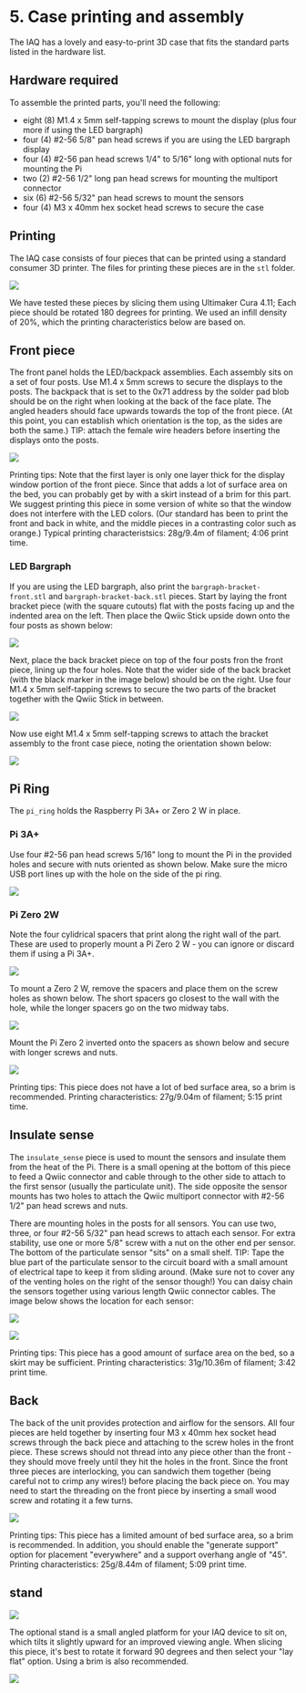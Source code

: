 # 5. Case printing and assembly

The IAQ has a lovely and easy-to-print 3D case that fits the standard parts listed in the hardware list.

## Hardware required

To assemble the printed parts, you'll need the following:

- eight (8) M1.4 x 5mm self-tapping screws to mount the display (plus four more if using the LED bargraph)
- four (4) #2-56 5/8" pan head screws if you are using the LED bargraph display
- four (4) #2-56 pan head screws 1/4" to 5/16" long with optional nuts for mounting the Pi
- two (2) #2-56 1/2" long pan head screws for mounting the multiport connector
- six (6) #2-56 5/32" pan head screws to mount the sensors
- four (4) M3 x 40mm hex socket head screws to secure the case

## Printing

The IAQ case consists of four pieces that can be printed using a standard consumer 3D printer. The files for printing these pieces are in the `stl` folder.

![](https://raw.githubusercontent.com/balena-io-playground/balena-iaq/master/images/case.png)

We have tested these pieces by slicing them using Ultimaker Cura 4.11; Each piece should be rotated 180 degrees for printing. We used an infill density of 20%, which the printing characteristics below are based on.

## Front piece

The front panel holds the LED/backpack assemblies. Each assembly sits on a set of four posts. Use M1.4 x 5mm screws to secure the displays to the posts. The backpack that is set to the 0x71 address by the solder pad blob should be on the right when looking at the back of the face plate. The angled headers should face upwards towards the top of the front piece. (At this point, you can establish which orientation is the top, as the sides are both the same.) TIP: attach the female wire headers before inserting the displays onto the posts.

![](https://raw.githubusercontent.com/balena-io-playground/balena-iaq/new-docs/docs/images/matrix-front-rear.png)

Printing tips: Note that the first layer is only one layer thick for the display window portion of the front piece. Since that adds a lot of surface area on the bed, you can probably get by with a skirt instead of a brim for this part. We suggest printing this piece in some version of white so that the window does not interfere with the LED colors. (Our standard has been to print the front and back in white, and the middle pieces in a contrasting color such as orange.) Typical printing characteristsics: 28g/9.4m of filament; 4:06 print time.

### LED Bargraph
If you are using the LED bargraph, also print the `bargraph-bracket-front.stl` and `bargraph-bracket-back.stl` pieces. Start by laying the front bracket piece (with the square cutouts) flat with the posts facing up and the indented area on the left. Then place the Qwiic Stick upside down onto the four posts as shown below:

![](https://raw.githubusercontent.com/balena-io-playground/balena-iaq/new-docs/docs/images/qwiic-stick-assemble-1.png)

Next, place the back bracket piece on top of the four posts fron the front piece, lining up the four holes. Note that the wider side of the back bracket (with the black marker in the image below) should be on the right. Use four M1.4 x 5mm self-tapping screws to secure the two parts of the bracket together with the Qwiic Stick in between.

![](https://raw.githubusercontent.com/balena-io-playground/balena-iaq/new-docs/docs/images/qwiic-stick-assemble-2.png)

Now use eight M1.4 x 5mm self-tapping screws to attach the bracket assembly to the front case piece, noting the orientation shown below:

![](https://raw.githubusercontent.com/balena-io-playground/balena-iaq/new-docs/docs/images/qwiic-stick-assemble-3.png)

## Pi Ring
The `pi_ring` holds the Raspberry Pi 3A+ or Zero 2 W in place. 

### Pi 3A+
Use four #2-56 pan head screws 5/16" long to mount the Pi in the provided holes and secure with nuts oriented as shown below. Make sure the micro USB port lines up with the hole on the side of the pi ring.

![](https://raw.githubusercontent.com/balena-io-playground/balena-iaq/new-docs/docs/images/pi-ring-3a.png)

### Pi Zero 2W
Note the four cylidrical spacers that print along the right wall of the part. These are used to properly mount a Pi Zero 2 W - you can ignore or discard them if using a Pi 3A+. 

![](https://raw.githubusercontent.com/balena-io-playground/balena-iaq/new-docs/docs/images/pi-zero2-spacers.png)

To mount a Zero 2 W, remove the spacers and place them on the screw holes as shown below. The short spacers go closest to the wall with the hole, while the longer spacers go on the two midway tabs.

![](https://raw.githubusercontent.com/balena-io-playground/balena-iaq/new-docs/docs/images/pi-ring-spacers.png)

Mount the Pi Zero 2 inverted onto the spacers as shown below and secure with longer screws and nuts.

![](https://raw.githubusercontent.com/balena-io-playground/balena-iaq/new-docs/docs/images/pi-ring-zero-2.png)

Printing tips: This piece does not have a lot of bed surface area, so a brim is recommended. Printing characteristics: 27g/9.04m of filament; 5:15 print time.

## Insulate sense
The `insulate_sense` piece is used to mount the sensors and insulate them from the heat of the Pi. There is a small opening at the bottom of this piece to feed a Qwiic connector and cable through to the other side to attach to the first sensor (usually the particulate unit). The side opposite the sensor mounts has two holes to attach the Qwiic multiport connector with #2-56 1/2" pan head screws and nuts.

There are mounting holes in the posts for all sensors. You can use two, three, or four #2-56 5/32" pan head screws to attach each sensor. For extra stability, use one or more 5/8" screw with a nut on the other end per sensor. The bottom of the particulate sensor "sits" on a small shelf. TIP: Tape the blue part of the particulate sensor to the circuit board with a small amount of electrical tape to keep it from sliding around. (Make sure not to cover any of the venting holes on the right of the sensor though!) You can daisy chain the sensors together using various length Qwiic connector cables. The image below shows the location for each sensor:

![](https://raw.githubusercontent.com/balena-io-playground/balena-iaq/new-docs/docs/images/insulate-sense-front.png)


![](https://raw.githubusercontent.com/balena-io-playground/balena-iaq/new-docs/docs/images/insulate-sense-back.png)


Printing tips: This piece has a good amount of surface area on the bed, so a skirt may be sufficient. Printing characteristics: 31g/10.36m of filament; 3:42 print time.

## Back
The back of the unit provides protection and airflow for the sensors. All four pieces are held together by inserting four M3 x 40mm hex socket head screws through the back piece and attaching to the screw holes in the front piece. These screws should not thread into any piece other than the front - they should move freely until they hit the holes in the front. Since the front three pieces are interlocking, you can sandwich them together (being careful not to crimp any wires!) before placing the back piece on. You may need to start the threading on the front piece by inserting a small wood screw and rotating it a few turns.

![](https://raw.githubusercontent.com/balena-io-playground/balena-iaq/new-docs/docs/images/back.png)

Printing tips: This piece has a limited amount of bed surface area, so a brim is recommended. In addition, you should enable the "generate support" option for placement "everywhere" and a support overhang angle of "45". Printing characteristics: 25g/8.44m of filament; 5:09 print time.

## stand

![](https://raw.githubusercontent.com/balena-io-playground/balena-iaq/new-docs/docs/images/stand.png)

The optional stand is a small angled platform for your IAQ device to sit on, which tilts it slightly upward for an improved viewing angle. When slicing this piece, it's best to rotate it forward 90 degrees and then select your "lay flat" option. Using a brim is also recommended.

![](https://raw.githubusercontent.com/balena-io-playground/balena-iaq/new-docs/docs/images/stand-slicing.png)

